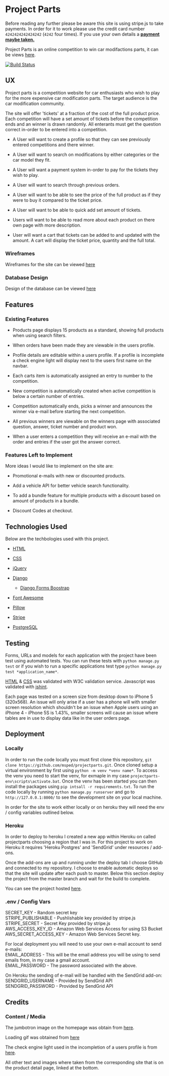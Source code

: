 # Project Parts

Before reading any further please be aware this site is using stripe.js to take payments. In order for it to work please use the credit card number `4242424242424242` (`4242` four times). If you use your own details a <strong><u>payment maybe taken.</u></strong>

Project Parts is an online competition to win car modifactions parts, it can be views [here](https://projectparts.herokuapp.com/).

[![Build Status](https://travis-ci.org/msped/projectparts.svg?branch=master)](https://travis-ci.org/msped/projectparts)

## UX

Project parts is a competition website for car enthusiasts who wish to play for the more expensive car modification parts. The target audience is the car modification community.

The site will offer 'tickets' at a fraction of the cost of the full product price. Each competition will have a set amount of tickets before the competition ends and an winner is drawn randomly. All enterants must get the question correct in-order to be entered into a competition.

- A User will want to create a profile so that they can see previously entered competitions and there winner.

- A User will want to search on modifications by either categories or the car model they fit.

- A User will want a payment system in-order to pay for the tickets they wish to play.

- A User will want to search through previous orders.

- A User will want to be able to see the price of the full product as if they were to buy it compared to the ticket price.

- A User will want to be able to quick add set amount of tickets.

- Users will want to be able to read more about each product on there own page with more description.

- User will want a cart that tickets can be added to and updated with the amount. A cart will display the ticket price, quantity and the full total.

### Wireframes

Wireframes for the site can be viewed [here](https://github.com/msped/projectparts/tree/master/assets/wireframes/exports)

### Database Design

Design of the database can be viewed [here](https://github.com/msped/projectparts/blob/master/assets/wireframes/Project%20Parts%20ERD.png)

## Features

### Existing Features

- Products page displays 15 products as a standard, showing full products when using search filters.

- When orders have been made they are viewable in the users profile.

- Profile details are editable within a users profile. If a profile is incomplete a check engine light will display next to the users first name on the navbar.

- Each carts item is automatically assigned an entry to number to the competition.

- New competition is automatically created when active competition is below a certain number of entries.

- Competition automatically ends, picks a winner and announces the winner via e-mail before starting the next competition.

- All previous winners are viewable on the winners page with associated question, answer, ticket number and product won.

- When a user enters a competition they will receive an e-mail with the order and entries if the user got the answer correct.

### Features Left to Implement

More ideas I would like to implement on the site are:

- Promotional e-mails with new or discounted products.

- Add a vehicle API for better vehicle search functionality.

- To add a bundle feature for multiple products with a discount based on amount of products in a bundle.

- Discount Codes at checkout.

## Technologies Used

Below are the techbologies used with this project.

- [HTML](https://en.wikipedia.org/wiki/HTML)

- [CSS](https://en.wikipedia.org/wiki/Cascading_Style_Sheets)

- [jQuery](https://jquery.com/)

- [Django](https://www.djangoproject.com/)
  - [Django Forms Boostrap](https://pypi.org/project/django-forms-bootstrap/)

- [Font Awesome](https://fontawesome.com/)

- [Pillow](https://python-imaging.github.io/)

- [Stripe](https://stripe.com/gb)

- [PostgreSQL](https://www.postgresql.org/)

## Testing

Forms, URLs and models for each application with the project have been test using automated tests. You can run these tests with `python manage.py test` or if you wish to run a specific applications test type `python manage.py test *application_name*`.

[HTML](https://validator.w3.org/) & [CSS](http://jigsaw.w3.org/css-validator/) was validated with W3C validation service. Javascript was validated with [jshint](https://jshint.com/).

Each page was tested on a screen size from desktop down to iPhone 5 (320x568). An issue will only arise if a user has a phone will with smaller screen resolution which shouldn't be an issue when Apple users using an iPhone 4 - iPhone 5S is 1.43%, smaller screens will cause an issue where tables are in use to display data like in the user orders page.

## Deployment

### Locally

In order to run the code locally you must first clone this repository, `git clone https://github.com/msped/projectparts.git`. Once cloned setup a virtual environment by first using `python -m venv *venv name*`. To access the venv you need to start the venv, for exmaple in my case `projectparts-env\scripts\activate.bat`. Once the venv has been started you can then install the packages using `pip intsall -r requirements.txt`. To run the code locally by running `python manage.py runserver` and go to `http://127.0.0.1:8000/` to see the development site on your local machine.

In order for the site to work either locally or on heroku they will need the env / config variables outlined below.

### Heroku

In order to deploy to heroku I created a new app within Heroku on called projectparts choosing a region that I was in. For this project to work on Heroku it requires 'Heroku Postgres' and 'SendGrid' under resources / add-ons.

Once the add-ons are up and running under the deploy tab I choose GitHub and connected to my repository. I choose to enable automatic deploys so that the site will update after each push to master. Below this section deploy the project from the master branch and wait for the build to complete.

You can see the project hosted [here](https://projectparts.herokuapp.com/).

### .env / Config Vars

SECRET_KEY - Random secret key</br>
STRIPE_PUBLISHABLE - Pushlishable key provided by stripe.js</br>
STRIPE_SECRET - Secret Key provided by stripe.js</br>
AWS_ACCESS_KEY_ID - Amazon Web Services Access for using S3 Bucket</br>
AWS_SECRET_ACCESS_KEY - Amazon Web Services Secret key.</br>

For local deployment you will need to use your own e-mail account to send e-mails:</br>
EMAIL_ADDRESS - This will be the email address you will be using to send emails from, in my case a gmail account.</br>
EMAIL_PASSWORD - The password associated with the above.</br>

On Heroku the sending of e-mail will be handled with the SendGrid add-on:</br>
SENDGRID_USERNAME - Provided by SendGrid API</br>
SENDGRID_PASSWORD - Provided by SendGrid API</br>

## Credits

### Content / Media

The jumbotron image on the homepage was obtain from [here](https://www.google.com/url?sa=i&source=images&cd=&ved=2ahUKEwisoejaoZDnAhVB1BoKHQEIDHwQjRx6BAgBEAQ&url=https%3A%2F%2Fwww.rias.co.uk%2Fnews-and-guides%2Fdemystifying-insurance%2Fdo-car-modifications-affect-car-insurance-premiums%2F&psig=AOvVaw0ARVj92T-jmSWrHYQHcJ-q&ust=1579543813621550).

Loading gif was obtained from [here](https://www.estabulo.co.uk/wp-content/plugins/interactive-3d-flipbook-powered-physics-engine/assets/images/dark-loader.gif)

The check engine light used in the incompletion of a users profile is from [here](https://en.wikipedia.org/wiki/Check_engine_light#/media/File:Motorkontrollleuchte.svg).

All other text and images where taken from the corresponding site that is on the product detail page, linked at the bottom.

